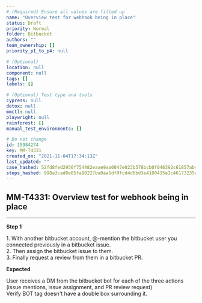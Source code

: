 ```yaml
---
# (Required) Ensure all values are filled up
name: "Overview test for webhook being in place"
status: Draft
priority: Normal
folder: Bitbucket
authors: ""
team_ownership: []
priority_p1_to_p4: null

# (Optional)
location: null
component: null
tags: []
labels: []

# (Optional) Test type and tools
cypress: null
detox: null
mmctl: null
playwright: null
rainforest: []
manual_test_environments: []

# Do not change
id: 15984274
key: MM-T4331
created_on: "2021-11-04T17:34:13Z"
last_updated: ""
case_hashed: 52fd8fed2950f754482eaae9aa0047e023b578bcb0f046392c61857ab402aefb8a6dfb4f301b7d3000256355037e0b8a
steps_hashed: 998a3cad8e85fa90227ba0aa5df0fcd4d6bd3e4180435e1c46173235ec2801e550d233c8ec2acd0d4918e9ff1a64286c
---
```


<!-- (Auto-generated) Based on frontmatter's "key" and "name" -->

## MM-T4331: Overview test for webhook being in place

---

**Step 1**

1\. With another bitbucket account, @-mention the bitbucket user you connected previously in a bitbucket issue.\
2\. Then assign the bitbucket issue to them.\
3\. Finally request a review from them in a bitbucket PR.

**Expected**

User receives a DM from the bitbucket bot for each of the three actions (issue mentions, issue assignment, and PR review request)\
Verify BOT tag doesn't have a double box surrounding it.
